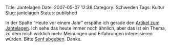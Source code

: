 Title: Jantelagen
Date: 2007-05-07 12:38
Category: Schweden
Tags: Kultur
Slug: jantelagen
Status: published

In der Spalte “Heute vor einem Jahr” erspähe ich gerade den [Artikel zum
Jantelagen](http://www.fiket.de/2006/05/07/wort-der-woche-jantelagen/).
Ich sehe das heute immer noch ähnlich, aber das ist ein Thema, zu dem
mich wirklich mehr Meinungen und Erfahrungen interessieren würden. Bitte
[Senf
abgeben](http://www.fiket.de/2006/05/07/wort-der-woche-jantelagen/#comments).
Danke.

